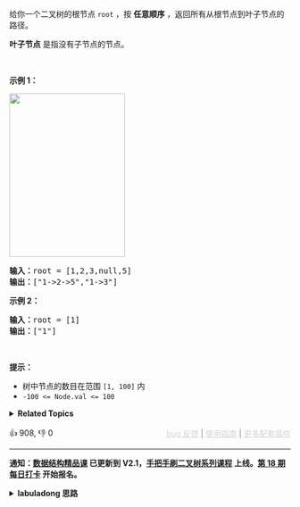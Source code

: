 <p>给你一个二叉树的根节点 <code>root</code> ，按 <strong>任意顺序</strong> ，返回所有从根节点到叶子节点的路径。</p>

<p><strong>叶子节点</strong> 是指没有子节点的节点。</p> &nbsp;

<p><strong>示例 1：</strong></p> 
<img alt="" src="https://assets.leetcode.com/uploads/2021/03/12/paths-tree.jpg" style="width: 207px; height: 293px;" /> 
<pre>
<strong>输入：</strong>root = [1,2,3,null,5]
<strong>输出：</strong>["1-&gt;2-&gt;5","1-&gt;3"]
</pre>

<p><strong>示例 2：</strong></p>

<pre>
<strong>输入：</strong>root = [1]
<strong>输出：</strong>["1"]
</pre>

<p>&nbsp;</p>

<p><strong>提示：</strong></p>

<ul> 
 <li>树中节点的数目在范围 <code>[1, 100]</code> 内</li> 
 <li><code>-100 &lt;= Node.val &lt;= 100</code></li> 
</ul>

<details><summary><strong>Related Topics</strong></summary>树 | 深度优先搜索 | 字符串 | 回溯 | 二叉树</details><br>

<div>👍 908, 👎 0<span style='float: right;'><span style='color: gray;'><a href='https://github.com/labuladong/fucking-algorithm/discussions/939' target='_blank' style='color: lightgray;text-decoration: underline;'>bug 反馈</a> | <a href='https://labuladong.gitee.io/article/fname.html?fname=jb插件简介' target='_blank' style='color: lightgray;text-decoration: underline;'>使用指南</a> | <a href='https://labuladong.github.io/algo/images/others/%E5%85%A8%E5%AE%B6%E6%A1%B6.jpg' target='_blank' style='color: lightgray;text-decoration: underline;'>更多配套插件</a></span></span></div>

<div id="labuladong"><hr>

**通知：[数据结构精品课](https://aep.h5.xeknow.com/s/1XJHEO) 已更新到 V2.1，[手把手刷二叉树系列课程](https://aep.xet.tech/s/3YGcq3) 上线。[第 18 期每日打卡](https://aep.xet.tech/s/2PLO1n) 开始报名。**

<details><summary><strong>labuladong 思路</strong></summary>

## 基本思路

前文 [手把手刷二叉树总结篇](https://appktavsiei5995.pc.xiaoe-tech.com/detail/i_63a84ecde4b030cacaff6731/1) 说过二叉树的递归分为「遍历」和「分解问题」两种思维模式，这道题需要用到「遍历」的思维。

你让我求所有根节点到叶子节点的路径，那我遍历一遍二叉树肯定可以搞定，遍历到叶子节点的时候想办法把路径生成出来就行了。

**标签：[二叉树](https://mp.weixin.qq.com/mp/appmsgalbum?__biz=MzAxODQxMDM0Mw==&action=getalbum&album_id=2121994699837177859)**

## 解法代码

<div class="tab-panel"><div class="tab-nav">
<button data-tab-item="cpp" class="tab-nav-button btn " data-tab-group="default" onclick="switchTab(this)">cpp🤖</button>

<button data-tab-item="python" class="tab-nav-button btn " data-tab-group="default" onclick="switchTab(this)">python🤖</button>

<button data-tab-item="java" class="tab-nav-button btn active" data-tab-group="default" onclick="switchTab(this)">java🟢</button>

<button data-tab-item="go" class="tab-nav-button btn " data-tab-group="default" onclick="switchTab(this)">go🤖</button>

<button data-tab-item="javascript" class="tab-nav-button btn " data-tab-group="default" onclick="switchTab(this)">javascript🤖</button>
</div><div class="tab-content">
<div data-tab-item="cpp" class="tab-item " data-tab-group="default"><div class="highlight">

```cpp
// 注意：cpp 代码由 chatGPT🤖 根据我的 java 代码翻译，旨在帮助不同背景的读者理解算法逻辑。
// 本代码已经通过力扣的全部测试用例，可直接粘贴提交。

class Solution {
public:
    vector<string> binaryTreePaths(TreeNode* root) {
        // 遍历一遍二叉树就能出结果了
        traverse(root);
        return res;
    }

    // 记录 traverse 函数递归时的路径
    vector<string> path;
    // 记录所有从根节点到叶子节点的路径
    vector<string> res;

    void traverse(TreeNode* root) {
        if (!root) {
            return;
        }
        // root 是叶子节点
        if (!root->left && !root->right) {
            path.push_back(to_string(root->val));
            // 将这条路径装入 res
            res.push_back(join("->", path));
            path.pop_back();
            return;
        }
        // 前序遍历位置
        path.push_back(to_string(root->val));
        // 递归遍历左右子树
        traverse(root->left);
        traverse(root->right);
        // 后序遍历位置
        path.pop_back();
    }

    string join(const string& sep, const vector<string>& strs) {
        string res = "";
        for (int i = 0; i < strs.size(); i++) {
            res += strs[i];
            if (i < strs.size() - 1) {
                res += sep;
            }
        }
        return res;
    }
};
```

</div></div>

<div data-tab-item="python" class="tab-item " data-tab-group="default"><div class="highlight">

```python
# 注意：python 代码由 chatGPT🤖 根据我的 java 代码翻译，旨在帮助不同背景的读者理解算法逻辑。
# 本代码已经通过力扣的全部测试用例，可直接粘贴提交。

class Solution:
    def binaryTreePaths(self, root: Optional[TreeNode]) -> List[str]:
        # 遍历一遍二叉树就能出结果了
        self.traverse(root)
        return self.res

    # 记录 traverse 函数递归时的路径
    path = []
    # 记录所有从根节点到叶子节点的路径
    res = []

    def traverse(self, root: Optional[TreeNode]) -> None:
        if not root:
            return
        # root 是叶子节点
        if not root.left and not root.right:
            self.path.append(str(root.val))
            # 将这条路径装入 res
            self.res.append("->".join(self.path))
            self.path.pop()
            return
        # 前序遍历位置
        self.path.append(str(root.val))
        # 递归遍历左右子树
        self.traverse(root.left)
        self.traverse(root.right)
        # 后序遍历位置
        self.path.pop()
```

</div></div>

<div data-tab-item="java" class="tab-item active" data-tab-group="default"><div class="highlight">

```java
class Solution {
    public List<String> binaryTreePaths(TreeNode root) {
        // 遍历一遍二叉树就能出结果了
        traverse(root);
        return res;
    }

    // 记录 traverse 函数递归时的路径
    LinkedList<String> path = new LinkedList<>();
    // 记录所有从根节点到叶子节点的路径
    LinkedList<String> res = new LinkedList<>();

    void traverse(TreeNode root) {
        if (root == null) {
            return;
        }
        // root 是叶子节点
        if (root.left == null && root.right == null) {
            path.addLast(root.val + "");
            // 将这条路径装入 res
            res.addLast(String.join("->", path));
            path.removeLast();
            return;
        }
        // 前序遍历位置
        path.addLast(root.val + "");
        // 递归遍历左右子树
        traverse(root.left);
        traverse(root.right);
        // 后序遍历位置
        path.removeLast();
    }
}
```

</div></div>

<div data-tab-item="go" class="tab-item " data-tab-group="default"><div class="highlight">

```go
// 注意：go 代码由 chatGPT🤖 根据我的 java 代码翻译，旨在帮助不同背景的读者理解算法逻辑。
// 本代码已经通过力扣的全部测试用例，可直接粘贴提交。

func binaryTreePaths(root *TreeNode) []string {
    // 遍历一遍二叉树就能出结果了
    traverse := func(root *TreeNode) {}
    res := []string{}

    // 记录 traverse 函数递归时的路径
    path := []string{}

    traverse = func(root *TreeNode) {
        if root == nil {
            return
        }
        // root 是叶子节点
        if root.Left == nil && root.Right == nil {
            path = append(path, strconv.Itoa(root.Val))
            // 将这条路径装入 res
            res = append(res, strings.Join(path, "->"))
            path = path[:len(path)-1]
            return
        }
        // 前序遍历位置
        path = append(path, strconv.Itoa(root.Val))
        // 递归遍历左右子树
        traverse(root.Left)
        traverse(root.Right)
        // 后序遍历位置
        path = path[:len(path)-1]
    }

    traverse(root)
    return res
}
```

</div></div>

<div data-tab-item="javascript" class="tab-item " data-tab-group="default"><div class="highlight">

```javascript
// 注意：javascript 代码由 chatGPT🤖 根据我的 java 代码翻译，旨在帮助不同背景的读者理解算法逻辑。
// 本代码已经通过力扣的全部测试用例，可直接粘贴提交。

var binaryTreePaths = function(root) {
    // 记录 traverse 函数递归时的路径
    let path = [];
    // 记录所有从根节点到叶子节点的路径
    let res = [];

    function traverse(root) {
        if (!root) {
            return;
        }
        // root 是叶子节点
        if (!root.left && !root.right) {
            path.push(root.val.toString());
            // 将这条路径装入 res
            res.push(path.join("->"));
            path.pop();
            return;
        }
        // 前序遍历位置
        path.push(root.val.toString());
        // 递归遍历左右子树
        traverse(root.left);
        traverse(root.right);
        // 后序遍历位置
        path.pop();
    }

    // 遍历一遍二叉树就能出结果了
    traverse(root);
    return res;
};
```

</div></div>
</div></div>

</details>
</div>



